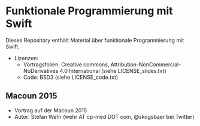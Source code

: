 # Funktionale Programmierung mit Swift

Dieses Repository enthält Material über funktionale Programmierung mit Swift.

* Lizenzen:
  - Vortragsfolien:
    Creative commons,
    Attribution-NonCommercial-NoDerivatives 4.0 International
    (siehe LICENSE_slides.txt)
  - Code: BSD3 (siehe LICENSE_code.txt)

## Macoun 2015

* Vortrag auf der Macoun 2015
* Autor: Stefan Wehr (wehr AT cp-med DOT com, @skogsbaer bei Twitter)
